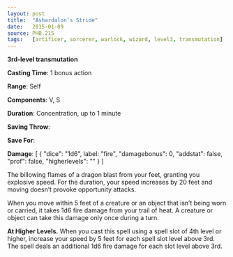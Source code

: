 ```yaml
---
layout: post
title:  "Ashardalon’s Stride"
date:   2015-01-09
source: PHB.215
tags:   [artificer, sorcerer, warlock, wizard, level3, transmutation]
---
```


**3rd-level transmutation**

**Casting Time**: 1 bonus action

**Range**: Self

**Components**: V, S

**Duration**: Concentration, up to 1 minute

**Saving Throw**: 

**Save For**: 

**Damage**: [ { "dice": "1d6", label: "fire", "damagebonus": 0, "addstat": false, "prof": false, "higherlevels": "" } ]

The billowing flames of a dragon blast from your feet, granting you explosive speed. For the duration, your speed increases by 20 feet and moving doesn’t provoke opportunity attacks.

When you move within 5 feet of a creature or an object that isn’t being worn or carried, it takes 1d6 fire damage from your trail of heat. A creature or object can take this damage only once during a turn.

**At Higher Levels.** When you cast this spell using a spell slot of 4th level or higher, increase your speed by 5 feet for each spell slot level above 3rd. The spell deals an additional 1d6 fire damage for each slot level above 3rd.

